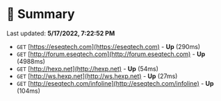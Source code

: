 # 📖 Summary
Last updated: **5/17/2022, 7:22:52 PM**

- `GET` [https://eseqtech.com](https://eseqtech.com) - **Up** (290ms)
- `GET` [http://forum.eseqtech.com](http://forum.eseqtech.com) - **Up** (4988ms)
- `GET` [http://hexp.net](http://hexp.net) - **Up** (54ms)
- `GET` [http://ws.hexp.net](http://ws.hexp.net) - **Up** (27ms)
- `GET` [http://eseqtech.com/infoline](http://eseqtech.com/infoline) - **Up** (104ms)
